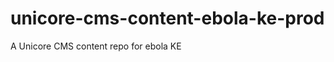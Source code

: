 unicore-cms-content-ebola-ke-prod
=================================

A Unicore CMS content repo for ebola KE
